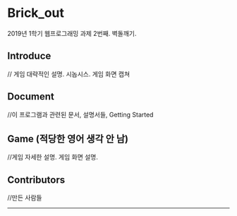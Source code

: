 # Brick_out
2019년 1학기 웹프로그래밍 과제 2번째. 벽돌깨기.

## Introduce

// 게임 대략적인 설명. 시놉시스. 게임 화면 캡쳐

## Document

//이 프로그램과 관련된 문서, 설명서들, Getting Started

## Game (적당한 영어 생각 안 남)

//게임 자세한 설명. 게임 화면 설명.

## Contributors

//만든 사람들




---
